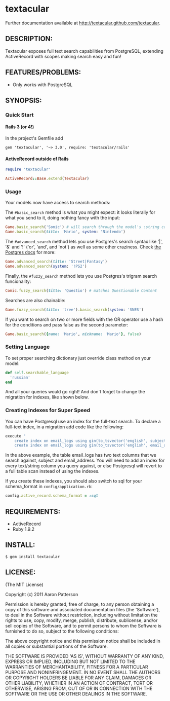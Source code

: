 # textacular

Further documentation available at http://textacular.github.com/textacular.


## DESCRIPTION:

Textacular exposes full text search capabilities from PostgreSQL,
extending ActiveRecord with scopes making search easy and fun!


## FEATURES/PROBLEMS:

* Only works with PostgreSQL


## SYNOPSIS:

### Quick Start

#### Rails 3 (or 4!)

In the project's Gemfile add

    gem 'textacular', '~> 3.0', require: 'textacular/rails'


#### ActiveRecord outside of Rails

```ruby
require 'textacular'

ActiveRecord::Base.extend(Textacular)
```


### Usage

Your models now have access to search methods:

The `#basic_search` method is what you might expect: it looks literally for what
you send to it, doing nothing fancy with the input:

```ruby
Game.basic_search('Sonic') # will search through the model's :string columns
Game.basic_search(title: 'Mario', system: 'Nintendo')
```

The `#advanced_search` method lets you use Postgres's search syntax like '|',
'&' and '!' ('or', 'and', and 'not') as well as some other craziness. Check [the
Postgres
docs](http://www.postgresql.org/docs/9.2/static/datatype-textsearch.html) for more:

```ruby
Game.advanced_search(title: 'Street|Fantasy')
Game.advanced_search(system: '!PS2')
```

Finally, the `#fuzzy_search` method lets you use Postgres's trigram search
funcionality:

```ruby
Comic.fuzzy_search(title: 'Questio') # matches Questionable Content
```

Searches are also chainable:

```ruby
Game.fuzzy_search(title: 'tree').basic_search(system: 'SNES')
```

If you want to search on two or more fields with the OR operator use a hash for the conditions and pass false as 
the second parameter:
```ruby
Game.basic_search({name: 'Mario', nickname: 'Mario'}, false)
```
### Setting Language

To set proper searching dictionary just override class method on your model:

```ruby
def self.searchable_language
  'russian'
end
```

And all your queries would go right! And don`t forget to change the migration for indexes, like shown below.


### Creating Indexes for Super Speed
You can have Postgresql use an index for the full-text search.  To declare a full-text index, in a
migration add code like the following:

```ruby
execute "
    create index on email_logs using gin(to_tsvector('english', subject));
    create index on email_logs using gin(to_tsvector('english', email_address));"
```

In the above example, the table email_logs has two text columns that we search against, subject and email_address.
You will need to add an index for every text/string column you query against, or else Postgresql will revert to a
full table scan instead of using the indexes.

If you create these indexes, you should also switch to sql for your schema_format in `config/application.rb`:

```ruby
config.active_record.schema_format = :sql
```


## REQUIREMENTS:

* ActiveRecord
* Ruby 1.9.2


## INSTALL:

```
$ gem install textacular
```


## LICENSE:

(The MIT License)

Copyright (c) 2011 Aaron Patterson

Permission is hereby granted, free of charge, to any person obtaining
a copy of this software and associated documentation files (the
'Software'), to deal in the Software without restriction, including
without limitation the rights to use, copy, modify, merge, publish,
distribute, sublicense, and/or sell copies of the Software, and to
permit persons to whom the Software is furnished to do so, subject to
the following conditions:

The above copyright notice and this permission notice shall be
included in all copies or substantial portions of the Software.

THE SOFTWARE IS PROVIDED 'AS IS', WITHOUT WARRANTY OF ANY KIND,
EXPRESS OR IMPLIED, INCLUDING BUT NOT LIMITED TO THE WARRANTIES OF
MERCHANTABILITY, FITNESS FOR A PARTICULAR PURPOSE AND NONINFRINGEMENT.
IN NO EVENT SHALL THE AUTHORS OR COPYRIGHT HOLDERS BE LIABLE FOR ANY
CLAIM, DAMAGES OR OTHER LIABILITY, WHETHER IN AN ACTION OF CONTRACT,
TORT OR OTHERWISE, ARISING FROM, OUT OF OR IN CONNECTION WITH THE
SOFTWARE OR THE USE OR OTHER DEALINGS IN THE SOFTWARE.
